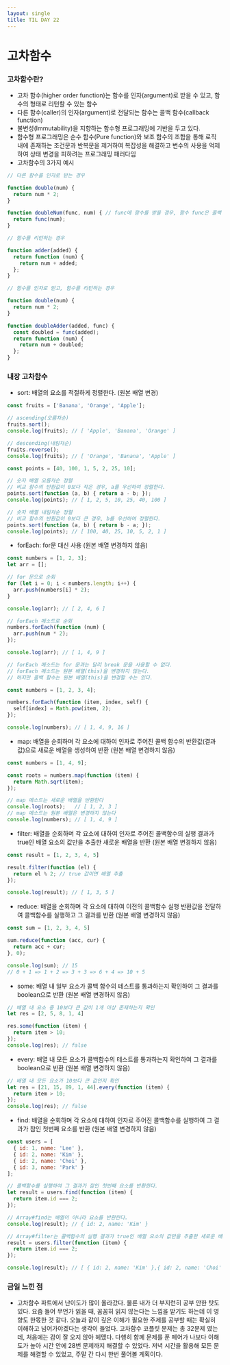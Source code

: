 ```yaml
---
layout: single
title: TIL DAY 22
---
```

# 고차함수
### 고차함수란?

- 고차 함수(higher order function)는 함수를 인자(argument)로 받을 수 있고, 함수의 형태로 리턴할 수 있는 함수
- 다른 함수(caller)의 인자(argument)로 전달되는 함수는 콜백 함수(callback function)
- 불변성(Immutability)을 지향하는 함수형 프로그래밍에 기반을 두고 있다.
- 함수형 프로그래밍은 순수 함수(Pure function)와 보조 함수의 조합을 통해 로직 내에 존재하는 조건문과 반복문을 제거하여 복잡성을 해결하고 변수의 사용을 억제하여 상태 변경을 피하려는 프로그래밍 패러다임
- 고차함수의 3가지 예시

```jsx
// 다른 함수를 인자로 받는 경우

function double(num) {
  return num * 2;
}

function doubleNum(func, num) { // func에 함수를 받을 경우, 함수 func은 콜백 함수
  return func(num);
}

// 함수를 리턴하는 경우

function adder(added) {
  return function (num) {
    return num + added;
  };
}

// 함수를 인자로 받고, 함수를 리턴하는 경우

function double(num) {
  return num * 2;
}

function doubleAdder(added, func) {
  const doubled = func(added);
  return function (num) {
    return num + doubled;
  };
}
```

### 내장 고차함수

- sort: 배열의 요소를 적절하게 정렬한다. (원본 배열 변경)

```jsx
const fruits = ['Banana', 'Orange', 'Apple'];

// ascending(오름차순)
fruits.sort();
console.log(fruits); // [ 'Apple', 'Banana', 'Orange' ]

// descending(내림차순)
fruits.reverse();
console.log(fruits); // [ 'Orange', 'Banana', 'Apple' ]

const points = [40, 100, 1, 5, 2, 25, 10];

// 숫자 배열 오름차순 정렬
// 비교 함수의 반환값이 0보다 작은 경우, a를 우선하여 정렬한다.
points.sort(function (a, b) { return a - b; });
console.log(points); // [ 1, 2, 5, 10, 25, 40, 100 ]

// 숫자 배열 내림차순 정렬
// 비교 함수의 반환값이 0보다 큰 경우, b를 우선하여 정렬한다.
points.sort(function (a, b) { return b - a; });
console.log(points); // [ 100, 40, 25, 10, 5, 2, 1 ]
```

- forEach: for문 대신 사용 (원본 배열 변경하지 않음)

```jsx
const numbers = [1, 2, 3];
let arr = [];

// for 문으로 순회
for (let i = 0; i < numbers.length; i++) {
  arr.push(numbers[i] * 2);
}

console.log(arr); // [ 2, 4, 6 ]

// forEach 메소드로 순회
numbers.forEach(function (num) {
  arr.push(num * 2);
});

console.log(arr); // [ 1, 4, 9 ]

// forEach 메소드는 for 문과는 달리 break 문을 사용할 수 없다.
// forEach 메소드는 원본 배열(this)을 변경하지 않는다. 
// 하지만 콜백 함수는 원본 배열(this)을 변경할 수는 있다.

const numbers = [1, 2, 3, 4];

numbers.forEach(function (item, index, self) {
  self[index] = Math.pow(item, 2);
});

console.log(numbers); // [ 1, 4, 9, 16 ]
```

- map: 배열을 순회하며 각 요소에 대하여 인자로 주어진 콜백 함수의 반환값(결과값)으로 새로운 배열을 생성하여 반환 (원본 배열 변경하지 않음)

```jsx
const numbers = [1, 4, 9];

const roots = numbers.map(function (item) {
  return Math.sqrt(item);
});

// map 메소드는 새로운 배열을 반환한다
console.log(roots);   // [ 1, 2, 3 ]
// map 메소드는 원본 배열은 변경하지 않는다
console.log(numbers); // [ 1, 4, 9 ]
```

- filter: 배열을 순회하며 각 요소에 대하여 인자로 주어진 콜백함수의 실행 결과가 true인 배열 요소의 값만을 추출한 새로운 배열을 반환 (원본 배열 변경하지 않음)

```jsx
const result = [1, 2, 3, 4, 5]

result.filter(function (el) {
  return el % 2; // true 값이면 배열 추출
});

console.log(result); // [ 1, 3, 5 ]
```

- reduce: 배열을 순회하며 각 요소에 대하여 이전의 콜백함수 실행 반환값을 전달하여 콜백함수를 실행하고 그 결과를 반환 (원본 배열 변경하지 않음)

```jsx
const sum = [1, 2, 3, 4, 5]

sum.reduce(function (acc, cur) {
  return acc + cur;
}, 0);

console.log(sum); // 15
// 0 + 1 => 1 + 2 => 3 + 3 => 6 + 4 => 10 + 5
```

- some: 배열 내 일부 요소가 콜백 함수의 테스트를 통과하는지 확인하여 그 결과를 boolean으로 반환 (원본 배열 변경하지 않음)

```jsx
// 배열 내 요소 중 10보다 큰 값이 1개 이상 존재하는지 확인
let res = [2, 5, 8, 1, 4]

res.some(function (item) {
  return item > 10;
});
console.log(res); // false
```

- every: 배열 내 모든 요소가 콜백함수의 테스트를 통과하는지 확인하여 그 결과를 boolean으로 반환 (원본 배열 변경하지 않음)

```jsx
// 배열 내 모든 요소가 10보다 큰 값인지 확인
let res = [21, 15, 89, 1, 44].every(function (item) {
  return item > 10;
});
console.log(res); // false
```

- find: 배열을 순회하며 각 요소에 대하여 인자로 주어진 콜백함수를 실행하여 그 결과가 참인 첫번째 요소를 반환 (원본 배열 변경하지 않음)

```jsx
const users = [
  { id: 1, name: 'Lee' },
  { id: 2, name: 'Kim' },
  { id: 2, name: 'Choi' },
  { id: 3, name: 'Park' }
];

// 콜백함수를 실행하여 그 결과가 참인 첫번째 요소를 반환한다.
let result = users.find(function (item) {
  return item.id === 2;
});

// Array#find는 배열이 아니라 요소를 반환한다.
console.log(result); // { id: 2, name: 'Kim' }

// Array#filter는 콜백함수의 실행 결과가 true인 배열 요소의 값만을 추출한 새로운 배열을 반환한다.
result = users.filter(function (item) {
  return item.id === 2;
});

console.log(result); // [ { id: 2, name: 'Kim' },{ id: 2, name: 'Choi' } ]
```

### 금일 느낀 점

- 고차함수 파트에서 난이도가 많이 올라갔다. 물론 내가 더 부지런히 공부 안한 탓도 있다. 요즘 들어 무언가 읽을 때, 꼼꼼히 읽지 않는다는 느낌을 받기도 하는데 이 영향도 한몫한 것 같다. 오늘과 같이 깊은 이해가 필요한 주제를 공부할 때는 확실히 이해하고 넘어가야겠다는 생각이 들었다. 고차함수 코플릿 문제는 총 32문제 였는데, 처음에는 감이 잘 오지 않아 헤맸다. 다행히 함께 문제를 푼 페어가 나보다 이해도가 높아 시간 안에 28번 문제까지 해결할 수 있었다. 저녁 시간을 활용해 모든 문제를 해결할 수 있었고, 주말 간 다시 한번 풀어볼 계획이다.
